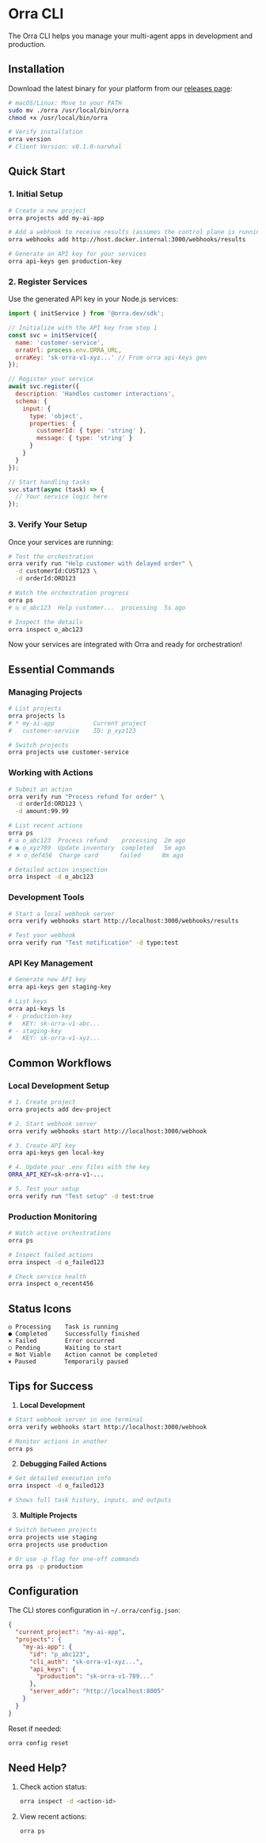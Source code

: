 # Orra CLI

The Orra CLI helps you manage your multi-agent apps in development and production.

## Installation

Download the latest binary for your platform from our [releases page](https://github.com/orra/releases/tag/v0.1.0-narwhal):

```bash
# macOS/Linux: Move to your PATH
sudo mv ./orra /usr/local/bin/orra
chmod +x /usr/local/bin/orra

# Verify installation
orra version
# Client Version: v0.1.0-narwhal
```

## Quick Start

### 1. Initial Setup

```bash
# Create a new project
orra projects add my-ai-app

# Add a webhook to receive results (assumes the control plane is running with docker compose)
orra webhooks add http://host.docker.internal:3000/webhooks/results

# Generate an API key for your services
orra api-keys gen production-key
```

### 2. Register Services

Use the generated API key in your Node.js services:

```javascript
import { initService } from '@orra.dev/sdk';

// Initialize with the API key from step 1
const svc = initService({ 
  name: 'customer-service',
  orraUrl: process.env.ORRA_URL,
  orraKey: 'sk-orra-v1-xyz...' // From orra api-keys gen
});

// Register your service
await svc.register({
  description: 'Handles customer interactions',
  schema: {
    input: {
      type: 'object',
      properties: {
        customerId: { type: 'string' },
        message: { type: 'string' }
      }
    }
  }
});

// Start handling tasks
svc.start(async (task) => {
  // Your service logic here
});
```

### 3. Verify Your Setup

Once your services are running:

```bash
# Test the orchestration
orra verify run "Help customer with delayed order" \
  -d customerId:CUST123 \
  -d orderId:ORD123

# Watch the orchestration progress
orra ps
# ◎ o_abc123  Help customer...  processing  5s ago

# Inspect the details
orra inspect o_abc123
```

Now your services are integrated with Orra and ready for orchestration!

## Essential Commands

### Managing Projects

```bash
# List projects
orra projects ls
# * my-ai-app           Current project
#   customer-service    ID: p_xyz123

# Switch projects
orra projects use customer-service
```

### Working with Actions

```bash
# Submit an action
orra verify run "Process refund for order" \
  -d orderId:ORD123 \
  -d amount:99.99

# List recent actions
orra ps
# ◎ o_abc123  Process refund    processing  2m ago
# ● o_xyz789  Update inventory  completed   5m ago
# ✕ o_def456  Charge card      failed      8m ago

# Detailed action inspection
orra inspect -d o_abc123
```

### Development Tools

```bash
# Start a local webhook server
orra verify webhooks start http://localhost:3000/webhooks/results

# Test your webhook
orra verify run "Test notification" -d type:test
```

### API Key Management

```bash
# Generate new API key
orra api-keys gen staging-key

# List keys
orra api-keys ls
# - production-key
#   KEY: sk-orra-v1-abc...
# - staging-key
#   KEY: sk-orra-v1-xyz...
```

## Common Workflows

### Local Development Setup

```bash
# 1. Create project
orra projects add dev-project

# 2. Start webhook server
orra verify webhooks start http://localhost:3000/webhook

# 3. Create API key
orra api-keys gen local-key

# 4. Update your .env files with the key
ORRA_API_KEY=sk-orra-v1-...

# 5. Test your setup
orra verify run "Test setup" -d test:true
```

### Production Monitoring

```bash
# Watch active orchestrations
orra ps

# Inspect failed actions
orra inspect -d o_failed123

# Check service health
orra inspect o_recent456
```

## Status Icons

```
◎ Processing    Task is running
● Completed     Successfully finished
✕ Failed        Error occurred
○ Pending       Waiting to start
⊘ Not Viable    Action cannot be completed
⏸ Paused        Temporarily paused
```

## Tips for Success

1. **Local Development**
```bash
# Start webhook server in one terminal
orra verify webhooks start http://localhost:3000/webhook

# Monitor actions in another
orra ps
```

2. **Debugging Failed Actions**
```bash
# Get detailed execution info
orra inspect -d o_failed123

# Shows full task history, inputs, and outputs
```

3. **Multiple Projects**
```bash
# Switch between projects
orra projects use staging
orra projects use production

# Or use -p flag for one-off commands
orra ps -p production
```

## Configuration

The CLI stores configuration in `~/.orra/config.json`:

```json
{
  "current_project": "my-ai-app",
  "projects": {
    "my-ai-app": {
      "id": "p_abc123",
      "cli_auth": "sk-orra-v1-xyz...",
      "api_keys": {
        "production": "sk-orra-v1-789..."
      },
      "server_addr": "http://localhost:8005"
    }
  }
}
```

Reset if needed:

```bash
orra config reset
```

## Need Help?

1. Check action status:
   ```bash
   orra inspect -d <action-id>
   ```

2. View recent actions:
   ```bash
   orra ps
   ```
